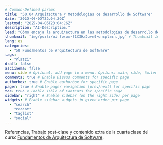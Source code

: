 ```yaml
---
# Common-Defined params
title: "50.04 Arquitectura y Metodologías de desarrollo de Software"
date: "2025-04-05T23:04:26Z"
lastmod: "2025-04-05T23:04:26Z"
description: "AI-Description."
lead: "Cómo encaja la arquitectura en las metodologías de desarrollo de software?" # Lead text
thumbnail: "img/posts/airfocus-f2C59x5uvn8-unsplash.jpg" # Thumbnail image
lang: es
categories:
  - "50 Fundamentos de Arquitectura de Software"
tags:
  - "Platzi"
draft: false
asciinema: false
menu: side # Optional, add page to a menu. Options: main, side, footer
comments: true # Enable Disqus comments for specific page
authorbox: true # Enable authorbox for specific page
pager: true # Enable pager navigation (prev/next) for specific page
toc: true # Enable Table of Contents for specific page
sidebar: "right" # Enable sidebar (on the right side) per page
widgets: # Enable sidebar widgets in given order per page
  - "search"
  - "recent"
  - "taglist"
  - "social"
---
```


Referencias, Trabajo post-clase y contenido extra de la cuarta clase del curso [Fundamentos de Arquitectura de Software](https://platzi.com/). 

<!--more-->

